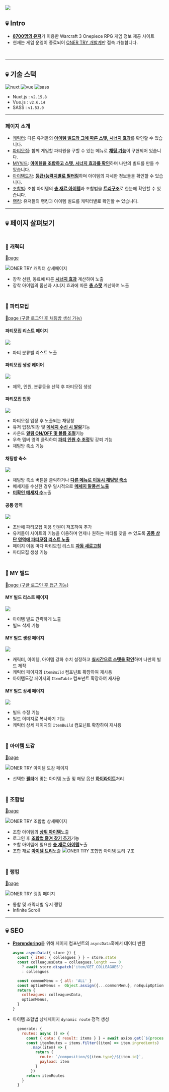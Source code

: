 ![](/public/images/readme/i25g-240314-132519.png)

## 💀 Intro

- <u>**8700명의 유저**</u>가 이용한 Warcraft 3 Onepiece RPG 게임 정보 제공 사이트
- 현재는 게임 운영이 종료되어 [ONER TRY 개발계](https://dev-oner-try.netlify.app/)만 접속 가능합니다.

<p>
  <img src="/public/images/readme/i36g-240314-103622.png" alt="">
  <img src="/public/images/readme/i37g-240314-103705.png" alt="">
</p>

---

## 💀 기술 스택

<p>
  <img src="https://img.shields.io/badge/Nuxt-002E3B?style=for-the-badge&logo=nuxtdotjs&logoColor=#00DC82" alt="nuxt">
  <img src="https://img.shields.io/badge/vuejs-%2335495e.svg?style=for-the-badge&logo=vuedotjs&logoColor=%234FC08D" alt="vue">
  <img src="https://img.shields.io/badge/sass-CC6699?style=for-the-badge&logo=html5&logoColor=white" alt="sass">
</p>

- Nuxt.js : `v2.15.8`
- Vue.js : `v2.6.14`
- SASS : `v1.53.0`

---

### 페이지 소개

- <a href="#character">캐릭터</a>: 다른 유저들의 <u>**아이템 빌드와 그에 따른 스탯, 시너지 효과**</u>를 확인할 수 있습니다.
- <a href="#party">파티모집</a>: 함께 게임할 파티원을 구할 수 있는 메뉴로 <u>**채팅 기능**</u>이 구현되어 있습니다.
- <a href="#myBuild">MY빌드</a>: <u>**아이템을 조합하고 스탯, 시너지 효과를 확인**</u>하며 나만의 빌드를 만들 수 있습니다.
- <a href="#items">아이템도감</a>: <u>**등급/능력치별로 필터링**</u>하며 아이템의 자세한 정보들을 확인할 수 있습니다.
- <a href="#composition">조합법</a>: 조합 아이템의 <u>**총 재료 아이템**</u>과 조합법을 <u>**트리구조**</u>로 한눈에 확인할 수 있습니다.
- <a href="#ranking">랭킹</a>: 유저들의 랭킹과 아이템 빌드를 캐릭터별로 확인할 수 있습니다.

---

## 💀 페이지 살펴보기

 <h3 id="character" style="padding-top: 30px; margin-top: 0">
  <span style="padding-top: 30px;">🔎  캐릭터</span>
 </h3>

 <a href="https://dev.onertry.xyz/character/result?nickname=Pinkbean" target="_blank">🔗page</a>

![ONER TRY 캐릭터 상세페이지](/public/images/readme/i50g-240314-095049.png)

- 장착 선원, 동료에 따른 <u>**시너지 효과**</u> 계산하여 노출
- 장착 아이템의 옵션과 시너지 효과에 따른 <u>**총 스탯**</u> 계산하여 노출

 <h3 id="party" style="padding-top: 30px; margin-top: 0">
  <span style="padding-top: 30px;">🔎  파티모집</span>
 </h3>

 <a href="https://dev.onertry.xyz/party" target="_blank">🔗page (구글 로그인 후 채팅방 생성 가능)</a>


#### 파티모집 리스트 페이지
![](/public/images/readme/i19g-240314-101949.png)
- 파티 분류별 리스트 노출

#### 파티모집 생성 레이어
![](/public/images/readme/i20g-240314-102011.png)
- 제목, 인원, 분류등을 선택 후 파티모집 생성

#### 파티모집 입장
![](/public/images/readme/i21g-240314-102148.png)
- 파티모집 입장 후 노출되는 채팅창
- 유저 입장/퇴장 및 <u>**메세지 수신 시 알람**</u>기능
- 사운드 <u>**알림 ON/OFF 및 볼륨 조절**</u>기능
- 우측 멤버 영역 클릭하여 <u>**파티 인원 수 조정**</u>및 강퇴 기능
- 채팅방 축소 기능

#### 채팅방 축소
![](/public/images/readme/i22g-240314-102249.png)
- 채팅방 축소 버튼을 클릭하거나 <u>**다른 메뉴로 이동시 채팅방 축소**</u>
- 메세지를 수신한 경우 일시적으로 <u>**메세지 말풍선 노출**</u>
- <u>**미확인 메세지 수**</u>노출

#### 공통 영역
![](/public/images/readme/i43g-240315-094322.png)
- 초반에 파티모집 이용 인원이 저조하여 추가
- 유저들이 사이트의 기능을 이용하며 언제나 원하는 파티를 찾을 수 있도록 <u>**공통 상단 영역에 파티모집 리스트 노출**</u>
- 페이지 이동 마다 파티모집 리스트 <u>**자동 새로고침**</u>
- 파티모집 생성 기능


 <h3 id="myBuild" style="padding-top: 30px; margin-top: 0">
  <span style="padding-top: 30px;">🔎  MY 빌드</span>
 </h3>

 <a href="https://dev.onertry.xyz/item-build/my" target="_blank">🔗page (구글 로그인 후 접근 가능)</a>

#### MY 빌드 리스트 페이지
![](/public/images/readme/i43g-240315-094349.png)
- 아이템 빌드 간략하게 노출
- 빌드 삭제 기능

#### MY 빌드 생성 페이지
![](/public/images/readme/i43g-240315-094358.png)
- 캐릭터, 아이템, 아이템 강화 수치 설정하고 <u>**실시간으로 스탯을 확인**</u>하며 나만의 빌드 제작 
- 캐릭터 페이지의 `ItemBuild` 컴포넌트 확장하여 재사용
- 아이템도감 페이지의 `ItemTable` 컴포넌트 확장하여 재사용

#### MY 빌드 상세 페이지
![](/public/images/readme/i44g-240315-094421.png)
- 빌드 수정 기능
- 빌드 이미지로 복사하기 기능 
- 캐릭터 상세 페이지의 `ItemBuild` 컴포넌트 확장하여 재사용

    
 <h3 id="items" style="padding-top: 30px; margin-top: 0">
  <span style="padding-top: 30px;">🔎  아이템 도감</span>
 </h3>

 <a href="https://dev.onertry.xyz/items/sailor" target="_blank">🔗page</a>

![ONER TRY 아이템 도감 페이지](/public/images/readme/i7g-240314-100706.png)

- 선택한 <u>**필터**</u>에 맞는 아이템 노출 및 해당 옵션 <u>**하이라이트**</u>처리


<h3 id="composition" style="padding-top: 30px; margin-top: 0">
<span style="padding-top: 30px;">🔎  조합법</span>
</h3>

<a href="https://dev.onertry.xyz/composition/sailor/s94" target="_blank">🔗page</a>

![ONER TRY 조합법 상세페이지](/public/images/readme/i55g-240314-095559.png)

- 조합 아이템의 <u>**상위 아이템**</u>노출
- 로그인 후 <u>**조합법 즐겨 찾기 추가**</u>기능
- 조합 아이템에 필요한 <u>**총 재료 아이템**</u>노출
- 조합 재료 <u>**아이템 트리**</u>노출
  ![ONER TRY 조합법 아이템 트리 구조](/public/images/readme/i58g-240314-095833.png)
        
 <h3 id="ranking" style="padding-top: 30px; margin-top: 0">
  <span style="padding-top: 30px;">🔎  랭킹</span>
 </h3>

 <a href="https://dev.onertry.xyz/ranking" target="_blank">🔗page</a>

![ONER TRY 랭킹 페이지](/public/images/readme/i4g-240314-100400.png)

- 통합 및 캐릭터별 유저 랭킹
- Infinite Scroll
---


## 💀 SEO

- <u>**Prerendering**</u>을 위해 페이지 컴포넌트의 `asyncData`훅에서 데이터 반환
    ```jsx
    async asyncData({ store }) {
      const { item: { colleagues } } = store.state
      const colleaguesData = colleagues.length === 0
        ? await store.dispatch('item/GET_COLLEAGUES')
        : colleagues
    
      const commonMenu = { all: 'ALL' }
      const optionMenus =  Object.assign({...commonMenu}, noEquipOptions)
      return {
        colleagues: colleaguesData,
        optionMenus,
      }
    }
    ```

- 아이템 조합법 상세페이지 `dynamic route` 정적 생성
  ```js
    generate: {
      routes: async () => {
        const { data: { result: items } } = await axios.get(`${process.env.CONT_PATH}/api/items`)
        const itemRoutes = items.filter((item) => item.ingredients)
          .map((item) => {
            return {
              route: `/composition/${item.type}/${item.id}`,
              payload: item
            }
          })
        return itemRoutes
      }
    }
  ```
    
